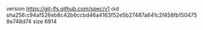 version https://git-lfs.github.com/spec/v1
oid sha256:c94af526eb8c42b6ccbd46a4163f52e5b27487a641c2f458fb1504758e748d74
size 6914

